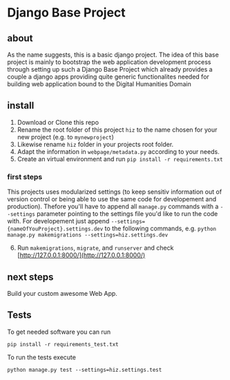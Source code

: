 # Django Base Project

## about

As the name suggests, this is a basic django project. The idea of this base project is mainly to bootstrap the web application development process through setting up such a Django Base Project which already provides a couple a django apps providing quite generic functionalites needed for building web application bound to the Digital Humanities Domain

## install

1. Download or Clone this repo
2. Rename the root folder of this project `hiz` to the name chosen for your new project (e.g. to `mynewproject`)
3. Likewise rename `hiz` folder in your projects root folder.
4. Adapt the information in `webpage/metadata.py` according to your needs.
5. Create an virtual environment and run `pip install -r requirements.txt`

### first steps

This projects uses modularized settings (to keep sensitiv information out of version control or being able to use the same code for developement and production). Thefore you'll have to append all `manage.py` commands with a `--settings` parameter pointing to the settings file you'd like to run the code with. For developement just append `--settings={nameOfYouProject}.settings.dev` to the following commands, e.g. `python manage.py makemigrations --settings=hiz.settings.dev`

6. Run `makemigrations`, `migrate`, and `runserver` and check [http://127.0.0.1:8000/](http://127.0.0.1:8000/)

## next steps

Build your custom awesome Web App.

## Tests

To get needed software you can run

    pip install -r requirements_test.txt

To run the tests execute

    python manage.py test --settings=hiz.settings.test

